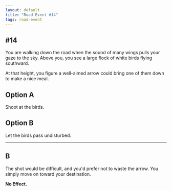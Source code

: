 ```yaml
---
layout: default
title: "Road Event #14"
tags: road-event
---
```


## #14

You are walking down the road when the sound of many wings pulls
your gaze to the sky.  Above you, you see a large flock of white
birds flying southward.

At that height, you figure a well-aimed arrow could bring one of
them down to make a nice meal.


## Option A

Shoot at the birds.

## Option B

Let the birds pass undisturbed.

***

## B

The shot would be difficult, and you'd prefer not to waste the arrow.
You simply move on toward your destination.

<strong>No Effect.</strong>

